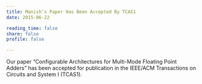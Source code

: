 ```yaml
---
title: Manish’s Paper Has Been Accepted By TCAS1
date: 2015-06-22

reading_time: false
share: false
profile: false

---
```

Our paper “Configurable Architectures for Multi-Mode Floating Point Adders” has been accepted for publication in the IEEE/ACM Transactions on Circuits and System I (TCAS1).
<!--more-->

